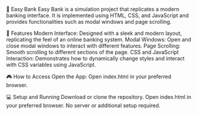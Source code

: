 🏦 Easy Bank
Easy Bank is a simulation project that replicates a modern banking interface. It is implemented using HTML, CSS, and JavaScript and provides functionalities such as modal windows and page scrolling.

🚀 Features
Modern Interface: Designed with a sleek and modern layout, replicating the feel of an online banking system.
Modal Windows: Open and close modal windows to interact with different features.
Page Scrolling: Smooth scrolling to different sections of the page.
CSS and JavaScript Interaction: Demonstrates how to dynamically change styles and interact with CSS variables using JavaScript.

🎮 How to Access
Open the App: Open index.html in your preferred browser.

💻 Setup and Running
Download or clone the repository.
Open index.html in your preferred browser.
No server or additional setup required.
